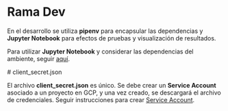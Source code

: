 # Rama Dev

En el desarrollo se utiliza **pipenv** para encapsular las dependencias y **Jupyter Notebook** para efectos de pruebas y visualización de resultados.

Para utilizar **Jupyter Notebook** y considerar las dependencias del ambiente, seguir [aquí](https://stackoverflow.com/questions/47295871/is-there-a-way-to-use-pipenv-with-jupyter-notebook?utm_medium=organic&utm_source=google_rich_qa&utm_campaign=google_rich_qa).

# client_secret.json

El archivo **client_secret.json** es único. Se debe crear un **Service Account** asociado a un proyecto en GCP, y una vez creado, se descargará el archivo de credenciales. Seguir instrucciones para crear [Service Account](https://developers.google.com/hangouts/chat/how-tos/service-accounts#creating_and_using_a_service_account).

